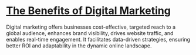 # [The Benefits of Digital Marketing](https://appzsoft.com/benefits-of-digital-marketing/)
Digital marketing offers businesses cost-effective, targeted reach to a global audience, enhances brand visibility, drives website traffic, and enables real-time engagement. It facilitates data-driven strategies, ensuring better ROI and adaptability in the dynamic online landscape.
